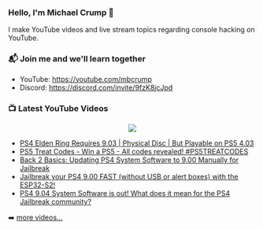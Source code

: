 ### Hello, I'm Michael Crump 👋

I make YouTube videos and live stream topics regarding console hacking on YouTube. 

### 📬 Join me and we'll learn together

- YouTube: https://youtube.com/mbcrump
- Discord: https://discord.com/invite/9fzK8jcJpd

### 📺 Latest YouTube Videos

<div align="center">

[<img src="https://img.shields.io/badge/-Subscribe-red?style=for-the-badge&logo=youtube&logoColor=white"/>](https://www.youtube.com/c/mbcrump?sub_confirmation=1)

</div>

<!-- YOUTUBE:START -->
- [PS4 Elden Ring Requires 9.03 | Physical Disc | But Playable on PS5 4.03](https://www.youtube.com/watch?v=7SM2VfWrmZk)
- [PS5 Treat Codes - Win a PS5 - All codes revealed! #PS5TREATCODES](https://www.youtube.com/watch?v=5Xmi2BO9E30)
- [Back 2 Basics: Updating PS4 System Software to 9.00 Manually for Jailbreak](https://www.youtube.com/watch?v=K02CXXPB2qc)
- [Jailbreak your PS4 9.00 FAST &lpar;without USB or alert boxes&rpar; with the ESP32-S2!](https://www.youtube.com/watch?v=kVvRV0i4Xr0)
- [PS4 9.04 System Software is out! What does it mean for the PS4 Jailbreak community?](https://www.youtube.com/watch?v=eA4-L_dmu7s)
<!-- YOUTUBE:END -->

➡️ [more videos...](https://youtube.com/mbcrump)


